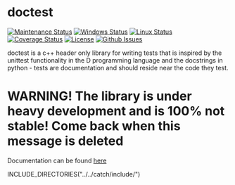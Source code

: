 doctest
=======
[![Maintenance Status](http://stillmaintained.com/onqtam/doctest.png)](http://stillmaintained.com/onqtam/doctest)
[![Windows Status](http://img.shields.io/appveyor/ci/onqtam/doctest.svg?branch=master)](https://ci.appveyor.com/project/onqtam/doctest)
[![Linux Status](https://travis-ci.org/onqtam/doctest.svg?branch=master)](https://travis-ci.org/onqtam/doctest)
[![Coverage Status](https://coveralls.io/repos/onqtam/doctest/badge.png)](https://coveralls.io/r/onqtam/doctest)
[![License](http://img.shields.io/badge/license-MIT-blue.svg)](http://opensource.org/licenses/MIT)
[![Github Issues](https://img.shields.io/github/issues/onqtam/doctest.svg)](http://github.com/onqtam/doctest/issues)

doctest is a c++ header only library for writing tests that is inspired by the unittest functionality in the D programming language and the docstrings in python - tests are documentation and should reside near the code they test.

WARNING! The library is under heavy development and is 100% not stable! Come back when this message is deleted
==============================================================================================================

Documentation can be found [here](doc/README.md)


INCLUDE_DIRECTORIES("../../catch/include/")